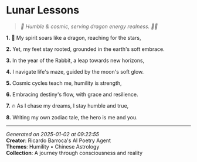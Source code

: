 # Lunar Lessons

> *💫 Humble & cosmic, serving dragon energy realness. 🧚‍♀️*

**1.** 🌙 My spirit soars like a dragon, reaching for the stars,


**2.** Yet, my feet stay rooted, grounded in the earth's soft embrace.


**3.** In the year of the Rabbit, a leap towards new horizons,


**4.** I navigate life's maze, guided by the moon's soft glow.


**5.** Cosmic cycles teach me, humility is strength,


**6.** Embracing destiny's flow, with grace and resilience.


**7.** 🔥 As I chase my dreams, I stay humble and true,


**8.** Writing my own zodiac tale, the hero is me and you.



---

*Generated on 2025-01-02 at 09:22:55*  
**Creator**: Ricardo Barroca's AI Poetry Agent  
**Themes**: Humility • Chinese Astrology  
**Collection**: A journey through consciousness and reality